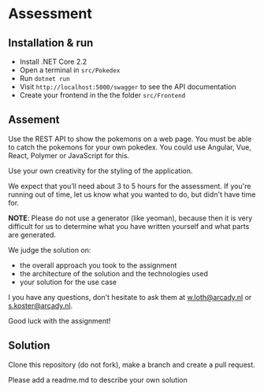 # Assessment

## Installation & run

- Install .NET Core 2.2
- Open a terminal in `src/Pokedex`
- Run `dotnet run`
- Visit `http://localhost:5000/swagger` to see the API
  documentation
- Create your frontend in the the folder `src/Frontend`

## Assement

Use the REST API to show the pokemons on a web page. You must be able to catch the pokemons for your own pokedex. You could use Angular, Vue, React, Polymer or JavaScript for this.

Use your own creativity for the styling of the application.

We expect that you’ll need about 3 to 5 hours for the assessment. If you're running out of time, let us know what you wanted to do, but didn't have time for.

**NOTE**: Please do not use a generator (like yeoman), because then it is very difficult for us to determine what you have written yourself and what parts are generated.

We judge the solution on:

- the overall approach you took to the assignment
- the architecture of the solution and the technologies used
- your solution for the use case

I you have any questions, don't hesitate to ask them at w.loth@arcady.nl or s.koster@arcady.nl.

Good luck with the assignment!

## Solution

Clone this repository (do not fork), make a branch and create a pull request.

Please add a readme.md to describe your own solution
